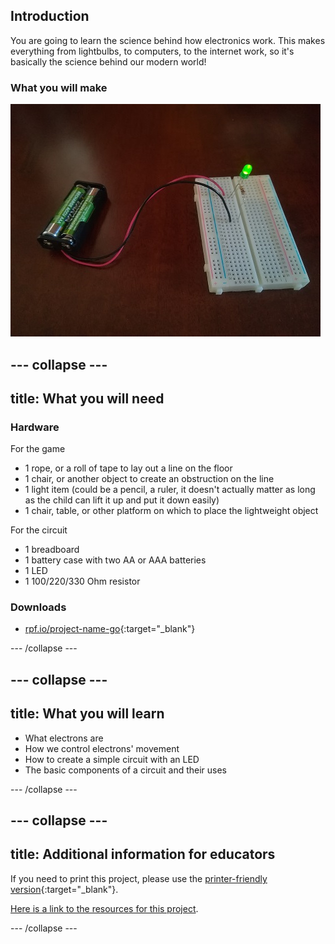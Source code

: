 ## Introduction

You are going to learn the science behind how electronics work. This makes everything from lightbulbs, to computers, to the internet work, so it's basically the science behind our modern world!

### What you will make

![Complete project](images/IMG_20190613_191441b.jpg)

--- collapse ---
---
title: What you will need
---
### Hardware

For the game
+ 1 rope, or a roll of tape to lay out a line on the floor
+ 1 chair, or another object to create an obstruction on the line
+ 1 light item (could be a pencil, a ruler, it doesn't actually matter as long as the child can lift it up and put it down easily)
+ 1 chair, table, or other platform on which to place the lightweight object

For the circuit
+ 1 breadboard
+ 1 battery case with two AA or AAA batteries
+ 1 LED
+ 1 100/220/330 Ohm resistor

### Downloads

+ [rpf.io/project-name-go](http://rpf.io/project-name-go){:target="_blank"}

--- /collapse ---

--- collapse ---
---
title: What you will learn
---

+ What electrons are
+ How we control electrons' movement
+ How to create a simple circuit with an LED
+ The basic components of a circuit and their uses

--- /collapse ---

--- collapse ---
---
title: Additional information for educators
---

If you need to print this project, please use the [printer-friendly version](https://projects.raspberrypi.org/en/projects/project-name/print){:target="_blank"}.

[Here is a link to the resources for this project](http://rpf.io/project-name-go).

--- /collapse ---
